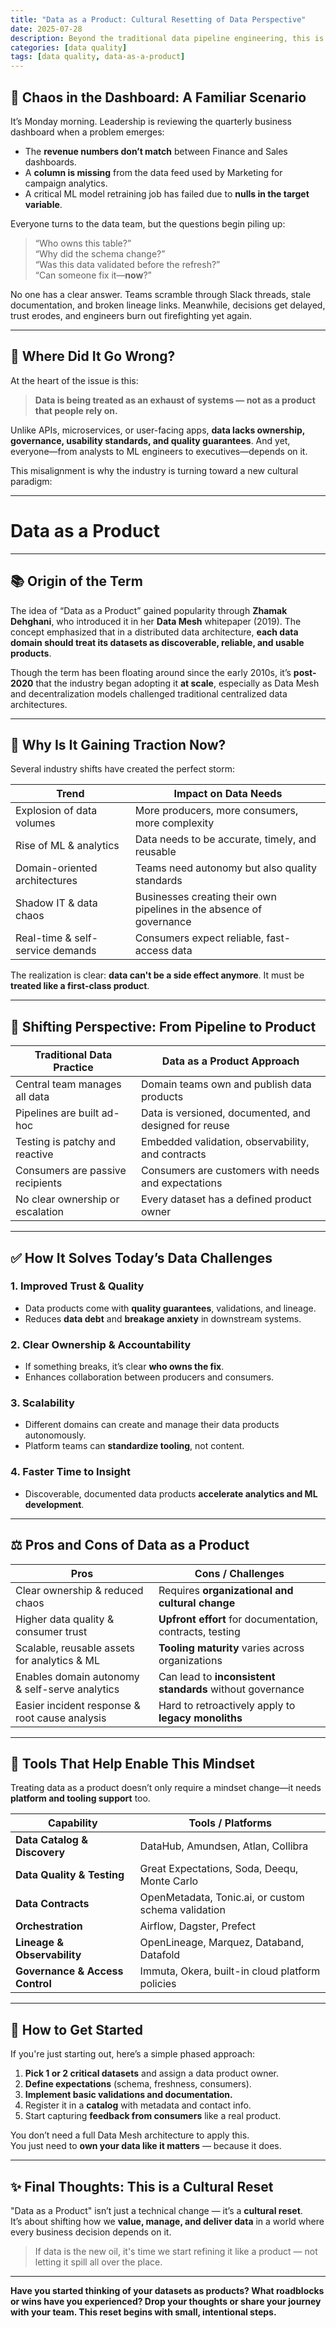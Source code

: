 ```yaml
---
title: "Data as a Product: Cultural Resetting of Data Perspective"
date: 2025-07-28
description: Beyond the traditional data pipeline engineering, this is a fundamental shift in how we build, own, and ensure trust in data.
categories: [data quality]
tags: [data quality, data-as-a-product]
---
```


## 🚨 Chaos in the Dashboard: A Familiar Scenario

It’s Monday morning. Leadership is reviewing the quarterly business dashboard when a problem emerges:

- The **revenue numbers don’t match** between Finance and Sales dashboards.  
- A **column is missing** from the data feed used by Marketing for campaign analytics.  
- A critical ML model retraining job has failed due to **nulls in the target variable**.

Everyone turns to the data team, but the questions begin piling up:

> “Who owns this table?”  
> “Why did the schema change?”  
> “Was this data validated before the refresh?”  
> “Can someone fix it—**now**?”

No one has a clear answer. Teams scramble through Slack threads, stale documentation, and broken lineage links. Meanwhile, decisions get delayed, trust erodes, and engineers burn out firefighting yet again.

---

## 🎯 Where Did It Go Wrong?

At the heart of the issue is this:

> **Data is being treated as an exhaust of systems — not as a product that people rely on.**

Unlike APIs, microservices, or user-facing apps, **data lacks ownership, governance, usability standards, and quality guarantees**. And yet, everyone—from analysts to ML engineers to executives—depends on it.

This misalignment is why the industry is turning toward a new cultural paradigm:

---

# Data as a Product

---

## 📚 Origin of the Term

The idea of “Data as a Product” gained popularity through **Zhamak Dehghani**, who introduced it in her **Data Mesh** whitepaper (2019). The concept emphasized that in a distributed data architecture, **each data domain should treat its datasets as discoverable, reliable, and usable products**.

Though the term has been floating around since the early 2010s, it’s **post-2020** that the industry began adopting it **at scale**, especially as Data Mesh and decentralization models challenged traditional centralized data architectures.

---

## 🚀 Why Is It Gaining Traction Now?

Several industry shifts have created the perfect storm:

| Trend                         | Impact on Data Needs                                               |
|------------------------------|---------------------------------------------------------------------|
| Explosion of data volumes    | More producers, more consumers, more complexity                     |
| Rise of ML & analytics       | Data needs to be accurate, timely, and reusable                     |
| Domain-oriented architectures| Teams need autonomy but also quality standards                      |
| Shadow IT & data chaos       | Businesses creating their own pipelines in the absence of governance|
| Real-time & self-service demands | Consumers expect reliable, fast-access data                        |

The realization is clear: **data can't be a side effect anymore**. It must be **treated like a first-class product**.

---

## 🔄 Shifting Perspective: From Pipeline to Product

| Traditional Data Practice               | Data as a Product Approach                                 |
|----------------------------------------|------------------------------------------------------------|
| Central team manages all data          | Domain teams own and publish data products                 |
| Pipelines are built ad-hoc             | Data is versioned, documented, and designed for reuse      |
| Testing is patchy and reactive         | Embedded validation, observability, and contracts          |
| Consumers are passive recipients       | Consumers are customers with needs and expectations        |
| No clear ownership or escalation       | Every dataset has a defined product owner                  |

---

## ✅ How It Solves Today’s Data Challenges

### 1. **Improved Trust & Quality**
- Data products come with **quality guarantees**, validations, and lineage.
- Reduces **data debt** and **breakage anxiety** in downstream systems.

### 2. **Clear Ownership & Accountability**
- If something breaks, it’s clear **who owns the fix**.
- Enhances collaboration between producers and consumers.

### 3. **Scalability**
- Different domains can create and manage their data products autonomously.
- Platform teams can **standardize tooling**, not content.

### 4. **Faster Time to Insight**
- Discoverable, documented data products **accelerate analytics and ML development**.

---

## ⚖️ Pros and Cons of Data as a Product

| Pros                                                    | Cons / Challenges                                             |
|----------------------------------------------------------|---------------------------------------------------------------|
| Clear ownership & reduced chaos                         | Requires **organizational and cultural change**              |
| Higher data quality & consumer trust                    | **Upfront effort** for documentation, contracts, testing     |
| Scalable, reusable assets for analytics & ML            | **Tooling maturity** varies across organizations              |
| Enables domain autonomy & self-serve analytics          | Can lead to **inconsistent standards** without governance     |
| Easier incident response & root cause analysis          | Hard to retroactively apply to **legacy monoliths**          |

---

## 🧰 Tools That Help Enable This Mindset

Treating data as a product doesn’t only require a mindset change—it needs **platform and tooling support** too.

| Capability               | Tools / Platforms                                       |
|--------------------------|----------------------------------------------------------|
| **Data Catalog & Discovery** | DataHub, Amundsen, Atlan, Collibra                      |
| **Data Quality & Testing**   | Great Expectations, Soda, Deequ, Monte Carlo           |
| **Data Contracts**           | OpenMetadata, Tonic.ai, or custom schema validation     |
| **Orchestration**            | Airflow, Dagster, Prefect                              |
| **Lineage & Observability**  | OpenLineage, Marquez, Databand, Datafold               |
| **Governance & Access Control** | Immuta, Okera, built-in cloud platform policies      |

---

## 🧭 How to Get Started

If you're just starting out, here’s a simple phased approach:

1. **Pick 1 or 2 critical datasets** and assign a data product owner.
2. **Define expectations** (schema, freshness, consumers).
3. **Implement basic validations and documentation.**
4. Register it in a **catalog** with metadata and contact info.
5. Start capturing **feedback from consumers** like a real product.

You don’t need a full Data Mesh architecture to apply this.  
You just need to **own your data like it matters** — because it does.

---

## ✨ Final Thoughts: This is a Cultural Reset

"Data as a Product" isn’t just a technical change — it’s a **cultural reset**.  
It’s about shifting how we **value, manage, and deliver data** in a world where every business decision depends on it.

> If data is the new oil, it's time we start refining it like a product — not letting it spill all over the place.

---

**Have you started thinking of your datasets as products? What roadblocks or wins have you experienced? Drop your thoughts or share your journey with your team. This reset begins with small, intentional steps.**

